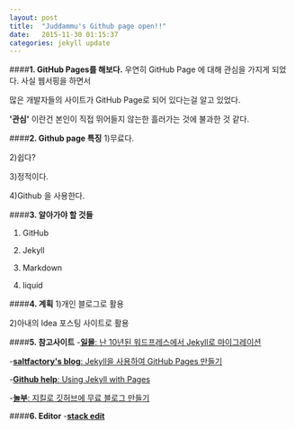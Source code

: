 ```yaml
---
layout: post
title:  "Juddammu's Github page open!!"
date:   2015-11-30 01:15:37
categories: jekyll update
---
```


####**1. GitHub Pages를 해보다.**
우연히 GitHub Page 에 대해 관심을 가지게 되었다. 사실 웹서핑을 하면서

많은 개발자들의 사이트가 GitHub Page로 되어 있다는걸 알고 있었다.

**'관심'** 이란건 본인이 직접 뛰어들지 않는한 흘러가는 것에 불과한 것 같다.


####**2. Github page 특징**
1)무료다.

2)쉽다?

3)정적이다.

4)Github 을 사용한다.


####**3. 알아가야 할 것들**
1) GitHub

2) Jekyll

3) Markdown

4) liquid


####**4. 계획**
1)개인 블로그로 활용

2)아내의 Idea 포스팅 사이트로 활용


####**5. 참고사이트**
-[**일몰**: 난 10년된 워드프레스에서 Jekyll로 마이그레이션](http://ilmol.com/2015/01/%EC%9B%8C%EB%93%9C%ED%94%84%EB%A0%88%EC%8A%A4%EC%97%90%EC%84%9C%20Jekyll%EB%A1%9C%20%EB%A7%88%EC%9D%B4%EA%B7%B8%EB%A0%88%EC%9D%B4%EC%85%98.html#fn6)

-[**saltfactory's blog**: Jekyll을 사용하여 GitHub Pages 만들기](http://blog.saltfactory.net/jekyll/upgrade-github-pages-dependency-versions.html)

-[**Github help**: Using Jekyll with Pages](https://help.github.com/articles/using-jekyll-with-pages/)

-[**놀부**: 지킬로 깃허브에 무료 블로그 만들기 ](https://nolboo.github.io/blog/2013/10/15/free-blog-with-github-jekyll/)

####**6. Editor**
-[**stack edit**](https://stackedit.io/editor)